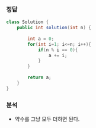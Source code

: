 ###   정답
```java
class Solution {
    public int solution(int n) {
        
        int a = 0;
        for(int i=1; i<=n; i++){
            if(n % i == 0){
                a += i;
            }
        }
        
        return a;
    }
}
```

###   분석
-   약수를 그냥 모두 더하면 된다.